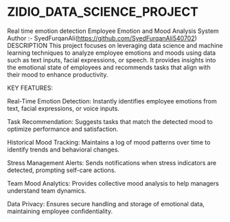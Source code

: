 # ZIDIO_DATA_SCIENCE_PROJECT
Real time emotion detection 
Employee Emotion and Mood Analysis System
Author :- SyedFurqanAli(https://github.com/SyedFurqanAli540702)
DESCRIPTION
This project focuses on leveraging data science and machine learning techniques to analyze employee emotions and moods using data such as text inputs, facial expressions, or speech. It provides insights into the emotional state of employees and recommends tasks that align with their mood to enhance productivity.

KEY FEATURES:

Real-Time Emotion Detection: Instantly identifies employee emotions from text, facial expressions, or voice inputs.

Task Recommendation: Suggests tasks that match the detected mood to optimize performance and satisfaction.

Historical Mood Tracking: Maintains a log of mood patterns over time to identify trends and behavioral changes.

Stress Management Alerts: Sends notifications when stress indicators are detected, prompting self-care actions.

Team Mood Analytics: Provides collective mood analysis to help managers understand team dynamics.

Data Privacy: Ensures secure handling and storage of emotional data, maintaining employee confidentiality.
